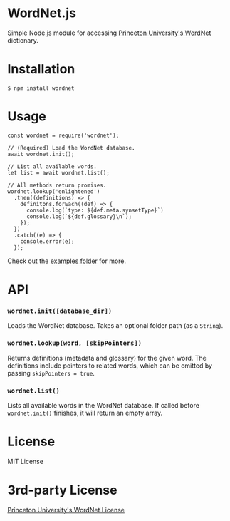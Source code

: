 # WordNet.js

Simple Node.js module for accessing [Princeton University's WordNet](http://wordnet.princeton.edu/) dictionary.

# Installation

    $ npm install wordnet

# Usage

    const wordnet = require('wordnet');

    // (Required) Load the WordNet database.
    await wordnet.init();

    // List all available words.
    let list = await wordnet.list();

    // All methods return promises.
    wordnet.lookup('enlightened')
      .then((definitions) => {
        definitons.forEach((def) => {
          console.log(`type: ${def.meta.synsetType}`)
          console.log(`${def.glossary}\n`);
        });
      })
      .catch((e) => {
        console.error(e);
      });

Check out the [examples folder](examples) for more.


# API

### `wordnet.init([database_dir])`

Loads the WordNet database. Takes an optional folder path (as a `String`).

### `wordnet.lookup(word, [skipPointers])`

Returns definitions (metadata and glossary) for the given word. The definitions include pointers to related words, which can be omitted by passing `skipPointers = true`.

### `wordnet.list()`

Lists all available words in the WordNet database. If called before `wordnet.init()` finishes, it will return an empty array.


# License

MIT License


# 3rd-party License

[Princeton University's WordNet License](http://wordnet.princeton.edu/wordnet/license/)
